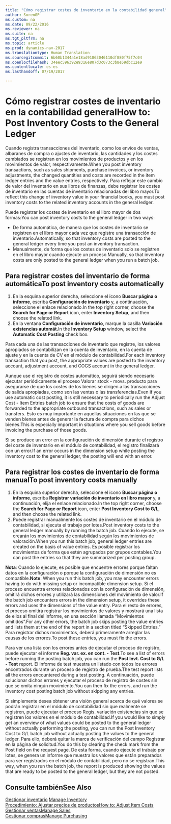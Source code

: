```yaml
---
title: "Cómo registrar costes de inventario en la contabilidad general"
author: SorenGP
ms.custom: na
ms.date: 09/22/2016
ms.reviewer: na
ms.suite: na
ms.tgt_pltfrm: na
ms.topic: article
ms.prod: dynamics-nav-2017
ms.translationtype: Human Translation
ms.sourcegitcommit: 6b60b1344a1e18ad91863046110df880f75f7c04
ms.openlocfilehash: 34eec596392e9316e807d3c073c3b8e59dbc12e9
ms.contentlocale: es-es
ms.lasthandoff: 07/19/2017

---
```


# <a name="how-to-post-inventory-costs-to-the-general-ledger"></a><span data-ttu-id="c71ac-102">Cómo registrar costes de inventario en la contabilidad general</span><span class="sxs-lookup"><span data-stu-id="c71ac-102">How to: Post Inventory Costs to the General Ledger</span></span>   
<span data-ttu-id="c71ac-103">Cuando registra transacciones del inventario, como los envíos de ventas, albaranes de compra o ajustes de inventario, las cantidades y los costes cambiados se registran en los movimientos de productos y en los movimientos de valor, respectivamente.</span><span class="sxs-lookup"><span data-stu-id="c71ac-103">When you post inventory transactions, such as sales shipments, purchase invoices, or inventory adjustments, the changed quantities and costs are recorded in the item ledger entries and the value entries, respectively.</span></span> <span data-ttu-id="c71ac-104">Para reflejar este cambio de valor del inventario en sus libros de finanzas, debe registrar los costes de inventario en las cuentas de inventario relacionadas del libro mayor.</span><span class="sxs-lookup"><span data-stu-id="c71ac-104">To reflect this change of inventory value in your financial books, you must post inventory costs to the related inventory accounts in the general ledger.</span></span>

<span data-ttu-id="c71ac-105">Puede registrar los costes de inventario en el libro mayor de dos formas:</span><span class="sxs-lookup"><span data-stu-id="c71ac-105">You can post inventory costs to the general ledger in two ways:</span></span>

- <span data-ttu-id="c71ac-106">De forma automática, de manera que los costes de inventario se registren en el libro mayor cada vez que registre una transacción de inventario.</span><span class="sxs-lookup"><span data-stu-id="c71ac-106">Automatically, so that inventory costs are posted to the general ledger every time you post an inventory transaction.</span></span>
- <span data-ttu-id="c71ac-107">Manualmente, de forma que los costes de inventario solo se registren en el libro mayor cuando ejecute un proceso.</span><span class="sxs-lookup"><span data-stu-id="c71ac-107">Manually, so that inventory costs are only posted to the general ledger when you run a batch job.</span></span>


## <a name="to-post-inventory-costs-automatically"></a><span data-ttu-id="c71ac-108">Para registrar costes del inventario de forma automática</span><span class="sxs-lookup"><span data-stu-id="c71ac-108">To post inventory costs automatically</span></span>
1. <span data-ttu-id="c71ac-109">En la esquina superior derecha, seleccione el icono **Buscar página o informe**, escriba **Configuración de inventario** y, a continuación, seleccione el enlace relacionado.</span><span class="sxs-lookup"><span data-stu-id="c71ac-109">In the top right corner, choose the **Search for Page or Report** icon, enter **Inventory Setup**, and then choose the related link.</span></span>
2. <span data-ttu-id="c71ac-110">En la ventana **Configuración de inventario**, marque la casilla **Variación existencias automát.**</span><span class="sxs-lookup"><span data-stu-id="c71ac-110">In the **Inventory Setup** window, select the **Automatic Cost Posting** check box.</span></span>

<span data-ttu-id="c71ac-111">Para cada una de las transacciones de inventario que registre, los valores apropiados se contabilizan en la cuenta de inventario, en la cuenta de ajuste y en la cuenta de CV en el módulo de contabilidad.</span><span class="sxs-lookup"><span data-stu-id="c71ac-111">For each inventory transaction that you post, the appropriate values are posted to the inventory account, adjustment account, and COGS account in the general ledger.</span></span>

<span data-ttu-id="c71ac-112">Aunque use el registro de costes automático, seguirá siendo necesario ejecutar periódicamente el proceso Valorar stock - movs. producto para asegurarse de que los costes de los bienes se dirigen a las transacciones de salida apropiadas, como son las ventas o las transferencias.</span><span class="sxs-lookup"><span data-stu-id="c71ac-112">Even if you use automatic cost posting, it is still necessary to periodically run the Adjust Cost - Item Entries batch job to ensure that the costs of goods are forwarded to the appropriate outbound transactions, such as sales or transfers.</span></span> <span data-ttu-id="c71ac-113">Esto es muy importante en aquellas situaciones en las que se venden bienes antes de generar la factura de compra para dichos bienes.</span><span class="sxs-lookup"><span data-stu-id="c71ac-113">This is especially important in situations where you sell goods before invoicing the purchase of those goods.</span></span>

<span data-ttu-id="c71ac-114">Si se produce un error en la configuración de dimensión durante el registro del coste de inventario en el módulo de contabilidad, el registro finalizará con un error.</span><span class="sxs-lookup"><span data-stu-id="c71ac-114">If an error occurs in the dimension setup while posting the inventory cost to the general ledger, the posting will end with an error.</span></span>

## <a name="to-post-inventory-costs-manually"></a><span data-ttu-id="c71ac-115">Para registrar los costes de inventario de forma manual</span><span class="sxs-lookup"><span data-stu-id="c71ac-115">To post inventory costs manually</span></span>
1. <span data-ttu-id="c71ac-116">En la esquina superior derecha, seleccione el icono **Buscar página o informe**, escriba **Registrar variación de inventario en libro mayor** y, a continuación, elija el enlace relacionado.</span><span class="sxs-lookup"><span data-stu-id="c71ac-116">In the top right corner, choose the **Search for Page or Report** icon, enter **Post Inventory Cost to G/L**, and then choose the related link.</span></span>
2. <span data-ttu-id="c71ac-117">Puede registrar manualmente los costes de inventario en el módulo de contabilidad, si ejecuta el trabajo por lotes.</span><span class="sxs-lookup"><span data-stu-id="c71ac-117">Post inventory costs to the general ledger manually by running the batch job.</span></span> <span data-ttu-id="c71ac-118">Cuando lo ejecute, se crearán los movimientos de contabilidad según los movimientos de valoración.</span><span class="sxs-lookup"><span data-stu-id="c71ac-118">When you run this batch job, general ledger entries are created on the basis of value entries.</span></span> <span data-ttu-id="c71ac-119">Es posible registrar los movimientos de forma que estén agrupados por grupos contables.</span><span class="sxs-lookup"><span data-stu-id="c71ac-119">You can post the entries so that they are summarized per posting group.</span></span>

<span data-ttu-id="c71ac-120">**Nota**: Cuando lo ejecute, es posible que encuentre errores porque faltan datos en la configuración o porque la configuración de dimensión no es compatible.</span><span class="sxs-lookup"><span data-stu-id="c71ac-120">**Note**: When you run this batch job, you may encounter errors having to do with missing setup or incompatible dimension setup.</span></span> <span data-ttu-id="c71ac-121">Si el proceso encuentra errores relacionados con la configuración de dimensión, omitirá dichos errores y utilizará las dimensiones del movimiento de valor.</span><span class="sxs-lookup"><span data-stu-id="c71ac-121">If the batch job encounters errors in the dimension setup, it overrides these errors and uses the dimensions of the value entry.</span></span> <span data-ttu-id="c71ac-122">Para el resto de errores, el proceso omitirá registrar los movimientos de valores y mostrará una lista de ellos al final del informe, en una sección llamada “Movimientos omitidos”.</span><span class="sxs-lookup"><span data-stu-id="c71ac-122">For any other errors, the batch job skips posting the value entries and lists them at the end of the report in a section titled “Skipped Entries.”</span></span> <span data-ttu-id="c71ac-123">Para registrar dichos movimientos, deberá primeramente arreglar las causas de los errores.</span><span class="sxs-lookup"><span data-stu-id="c71ac-123">To post these entries, you must fix the errors.</span></span>

<span data-ttu-id="c71ac-124">Para ver una lista con los errores antes de ejecutar el proceso de registro, puede ejecutar el informe **Reg. var. ex. en cont. - Test**.</span><span class="sxs-lookup"><span data-stu-id="c71ac-124">To see a list of errors before running the posting batch job, you can run the **Post Invt. Cost to G/L - Test** report.</span></span> <span data-ttu-id="c71ac-125">El informe de test muestra un listado con todos los errores encontrados durante un proceso de registro de prueba.</span><span class="sxs-lookup"><span data-stu-id="c71ac-125">The test report lists all the errors encountered during a test posting.</span></span> <span data-ttu-id="c71ac-126">A continuación, puede solucionar dichos errores y ejecutar el proceso de registro de costes sin que se omita ningún movimiento.</span><span class="sxs-lookup"><span data-stu-id="c71ac-126">You can then fix the errors, and run the inventory cost posting batch job without skipping any entries.</span></span>

<span data-ttu-id="c71ac-127">Si simplemente desea obtener una visión general acerca de qué valores se podrán registrar en el módulo de contabilidad sin que realmente se registren, puede ejecutar el proceso Regis. variación existencias sin que se registren los valores en el módulo de contabilidad.</span><span class="sxs-lookup"><span data-stu-id="c71ac-127">If you would like to simply get an overview of what values could be posted to the general ledger without actually performing the posting, you can run the Post Inventory Cost to G/L batch job without actually posting the values to the general ledger.</span></span> <span data-ttu-id="c71ac-128">Para ello, deberá quitar la marca de verificación del campo Registrar en la página de solicitud.</span><span class="sxs-lookup"><span data-stu-id="c71ac-128">You do this by clearing the check mark from the Post field on the request page.</span></span> <span data-ttu-id="c71ac-129">De esta forma, cuando ejecute el trabajo por lotes, se genera un informe que muestra los valores que están preparados para ser registrados en el módulo de contabilidad, pero no se registran.</span><span class="sxs-lookup"><span data-stu-id="c71ac-129">This way, when you run the batch job, the report is produced showing the values that are ready to be posted to the general ledger, but they are not posted.</span></span>

## <a name="see-also"></a><span data-ttu-id="c71ac-130">Consulte también</span><span class="sxs-lookup"><span data-stu-id="c71ac-130">See Also</span></span>
<span data-ttu-id="c71ac-131">[Gestionar inventario](inventory-manage-inventory.md)  </span><span class="sxs-lookup"><span data-stu-id="c71ac-131">[Manage Inventory](inventory-manage-inventory.md)  </span></span>  
[<span data-ttu-id="c71ac-132">Procedimiento: Ajustar precios de productos</span><span class="sxs-lookup"><span data-stu-id="c71ac-132">How to: Adjust Item Costs</span></span>](inventory-how-adjust-item-costs.md)  
[<span data-ttu-id="c71ac-133">Gestionar ventas</span><span class="sxs-lookup"><span data-stu-id="c71ac-133">Manage Sales</span></span>](sales-manage-sales.md)  
[<span data-ttu-id="c71ac-134">Gestionar compras</span><span class="sxs-lookup"><span data-stu-id="c71ac-134">Manage Purchasing</span></span>](purchasing-manage-purchasing.md)

